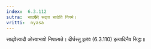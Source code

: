 ```yaml
---
index:  6.3.112
sutra:  साढ�ऐ सढ्वा साढेति निगमे।
vritti:  nyasa
---
```


साढ्वेत्यादौ ओत्त्वाभावो निपात्यते। दीर्घस्तु `ढ्रलोपे` (6.3.110) इत्यादिनैव सिद्धः॥
